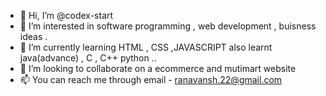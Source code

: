 - 👋 Hi, I’m @codex-start
- 👀 I’m interested in software programming , web development , buisness ideas .
- 🌱 I’m currently learning HTML , CSS ,JAVASCRIPT also learnt java(advance) , C , C++ python ..
- 💞️ I’m looking to collaborate on a ecommerce and mutimart website
- 📫 You can reach me through email - ranavansh.22@gmail.com 

<!---
codex-start/codex-start is a ✨ special ✨ repository because its `README.md` (this file) appears on your GitHub profile.
You can click the Preview link to take a look at your changes.
--->
